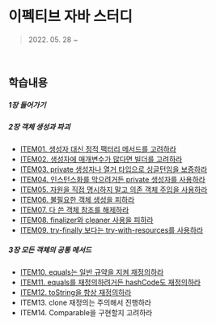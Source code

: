 # 이펙티브 자바 스터디

> 2022\. 05. 28 ~

<br>

## 학습내용

##### 1장 들어가기

##### 2장 객체 생성과 파괴

- [ITEM01. 생성자 대신 정적 팩터리 메서드를 고려하라](https://github.com/sungyujeon/TIL/blob/master/java/effective-java/01_creating-destroying-objects.md/#ITEM-01.-생성자-대신-정적-팩터리-메서드를-고려하라)
- [ITEM02. 생성자에 매개변수가 많다면 빌더를 고려하라](https://github.com/sungyujeon/TIL/blob/master/java/effective-java/01_creating-destroying-objects.md/#ITEM-02.-생성자에-매개변수가-많다면-빌더를-고려하라)
- [ITEM03. private 생성자나 열거 타입으로 싱글턴임을 보증하라](https://github.com/sungyujeon/TIL/blob/master/java/effective-java/01_creating-destroying-objects.md/#ITEM-03.-private-생성자나-열거-타입으로-싱글턴임을-보증하라)
- [ITEM04. 인스턴스화를 막으려거든 private 생성자를 사용하라](https://github.com/sungyujeon/TIL/blob/master/java/effective-java/01_creating-destroying-objects.md/#ITEM-04.-인스턴스화를-막으려거든-private-생성자를-사용하라)
- [ITEM05. 자원을 직접 명시하지 말고 의존 객체 주입을 사용하라](https://github.com/sungyujeon/TIL/blob/master/java/effective-java/01_creating-destroying-objects.md/#ITEM-05.-자원을-직접-명시하지-말고-의존-객체-주입을-사용하라)
- [ITEM06. 불필요한 객체 생성을 피하라](https://github.com/sungyujeon/TIL/blob/master/java/effective-java/01_creating-destroying-objects.md/#ITEM-06.-불필요한-객체-생성을-피하라)
- [ITEM07. 다 쓴 객체 참조를 해제하라](https://github.com/sungyujeon/TIL/blob/master/java/effective-java/01_creating-destroying-objects.md/#ITEM-07.-다-쓴-객체-참조를-해제하라)
- [ITEM08. finalizer와 cleaner 사용을 피하라](https://github.com/sungyujeon/TIL/blob/master/java/effective-java/01_creating-destroying-objects.md/#ITEM-08.-finalizer와-cleaner-사용을-피하라)
- [ITEM09. try-finally 보다는 try-with-resources를 사용하라](https://github.com/sungyujeon/TIL/blob/master/java/effective-java/01_creating-destroying-objects.md/#ITEM-09.-try-finally-보다는-try-with-resources를-사용하라)

##### 3장 모든 객체의 공통 메서드

- [ITEM10. equals는 일반 규약을 지켜 재정의하라](https://github.com/sungyujeon/TIL/blob/master/java/effective-java/02_methods-coomon-to-all-objects.md/#ITEM-10.-equals는-일반-규약을-지켜-재정의하라)
- [ITEM11. equals를 재정의하려거든 hashCode도 재정의하라](https://github.com/sungyujeon/TIL/blob/master/java/effective-java/02_methods-coomon-to-all-objects.md/#ITEM-11.-equals를-재정의하려거든-hashCode도-재정의하라)
- [ITEM12. toString을 항상 재정의하라](https://github.com/sungyujeon/TIL/blob/master/java/effective-java/02_methods-coomon-to-all-objects.md/#ITEM12.-toString을-항상-재정의하라)
- ITEM13. clone 재정의는 주의해서 진행하라
- ITEM14. Comparable을 구현할지 고려하라
